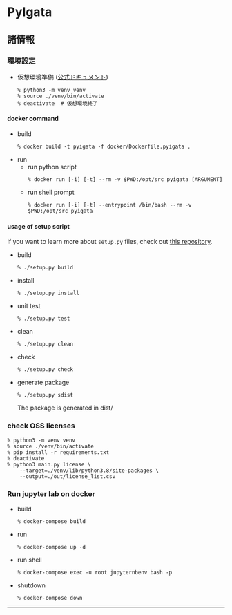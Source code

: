 # PyIgata

## 諸情報

### 環境設定

* 仮想環境準備 ([公式ドキュメント](https://docs.python.org/ja/3/library/venv.html))
    ```shellscript
    % python3 -m venv venv
    % source ./venv/bin/activate
    % deactivate  # 仮想環境終了
    ```

#### docker command

* build
    ```shellscript
    % docker build -t pyigata -f docker/Dockerfile.pyigata .
    ```
* run
    * run python script
        ```shellscript
        % docker run [-i] [-t] --rm -v $PWD:/opt/src pyigata [ARGUMENT]
        ```
    * run shell prompt
        ```shellscript
        % docker run [-i] [-t] --entrypoint /bin/bash --rm -v $PWD:/opt/src pyigata
        ```

#### usage of setup script

If you want to learn more about `setup.py` files, check out [this repository](https://github.com/kennethreitz/setup.py).

* build
    ```shellscript
    % ./setup.py build
    ```
* install
    ```shellscript
    % ./setup.py install
    ```
* unit test
    ```shellscript
    % ./setup.py test
    ```
* clean
    ```shellscript
    % ./setup.py clean
    ```
* check
    ```shellscript
    % ./setup.py check
    ```
* generate package
    ```shellscript
    % ./setup.py sdist
    ```
    The package is generated in dist/


### check OSS licenses

```shellscript
% python3 -m venv venv
% source ./venv/bin/activate
% pip install -r requirements.txt
% deactivate
% python3 main.py license \
    --target=./venv/lib/python3.8/site-packages \
    --output=./out/license_list.csv
```

### Run jupyter lab on docker

* build  
    ```shellscript
    % docker-compose build
    ```
* run  
    ```shellscript
    % docker-compose up -d
    ```
* run shell  
    ```shellscript
    % docker-compose exec -u root jupyternbenv bash -p
    ```
* shutdown  
    ```shellscript
    % docker-compose down
    ```
---

